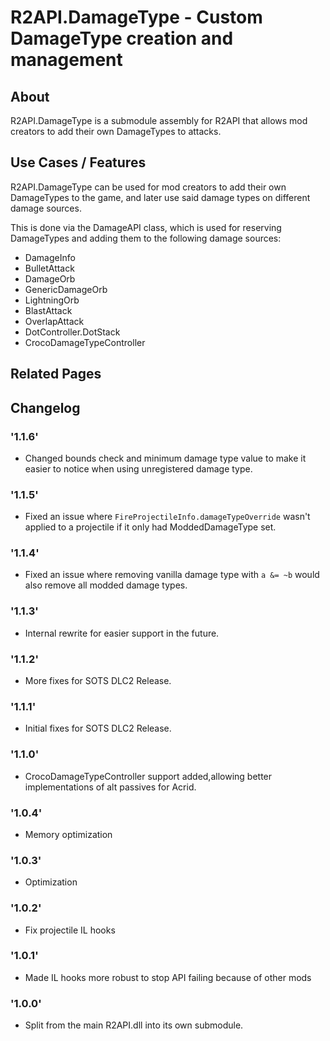 # R2API.DamageType - Custom DamageType creation and management

## About

R2API.DamageType is a submodule assembly for R2API that allows mod creators to add their own DamageTypes to attacks.

## Use Cases / Features

R2API.DamageType can be used for mod creators to add their own DamageTypes to the game, and later use said damage types on different damage sources.

This is done via the DamageAPI class, which is used for reserving DamageTypes and adding them to the following damage sources:
* DamageInfo
* BulletAttack
* DamageOrb
* GenericDamageOrb
* LightningOrb
* BlastAttack
* OverlapAttack
* DotController.DotStack
* CrocoDamageTypeController

## Related Pages

## Changelog

### '1.1.6'
* Changed bounds check and minimum damage type value to make it easier to notice when using unregistered damage type.

### '1.1.5'
* Fixed an issue where `FireProjectileInfo.damageTypeOverride` wasn't applied to a projectile if it only had ModdedDamageType set.

### '1.1.4'
* Fixed an issue where removing vanilla damage type with `a &= ~b` would also remove all modded damage types.

### '1.1.3'
* Internal rewrite for easier support in the future.

### '1.1.2'
* More fixes for SOTS DLC2 Release.

### '1.1.1'
* Initial fixes for SOTS DLC2 Release.

### '1.1.0'
* CrocoDamageTypeController support added,allowing better implementations of alt passives for Acrid.

### '1.0.4'
* Memory optimization

### '1.0.3'
* Optimization

### '1.0.2'
* Fix projectile IL hooks

### '1.0.1'
* Made IL hooks more robust to stop API failing because of other mods

### '1.0.0'
* Split from the main R2API.dll into its own submodule.
